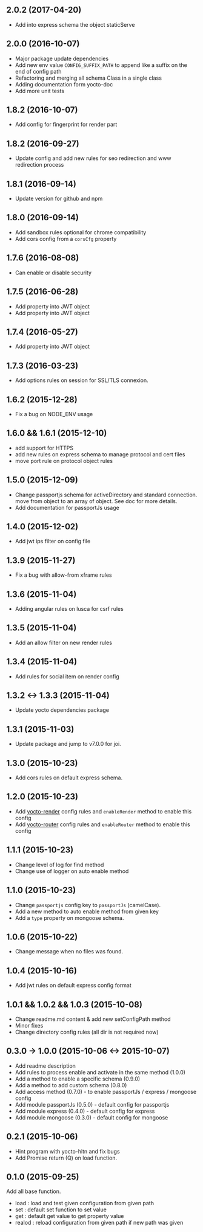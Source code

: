 ## 2.0.2 (2017-04-20)
- Add into express schema the object staticServe

## 2.0.0 (2016-10-07)

- Major package update dependencies
- Add new env value `CONFIG_SUFFIX_PATH` to append like a suffix on the end of config path
- Refactoring and merging all schema Class in a single class
- Adding documentation form yocto-doc
- Add more unit tests

## 1.8.2 (2016-10-07)

- Add config for fingerprint for render part

## 1.8.2 (2016-09-27)

- Update config and add new rules for seo redirection and www redirection process

## 1.8.1 (2016-09-14)

- Update version for github and npm

## 1.8.0 (2016-09-14)

- Add sandbox rules optional for chrome compatibility
- Add cors config from a `corsCfg` property

## 1.7.6 (2016-08-08)
- Can enable or disable security

## 1.7.5 (2016-06-28)

- Add property <autoEncryptRequest> into JWT object
- Add property <autoDecryptRequest> into JWT object

## 1.7.4 (2016-05-27)

- Add property <allowedRoute> into JWT object

## 1.7.3 (2016-03-23)

- Add options rules on session for SSL/TLS connexion.

## 1.6.2 (2015-12-28)

- Fix a bug on NODE_ENV usage

## 1.6.0 && 1.6.1 (2015-12-10)

- add support for HTTPS
- add new rules on express schema to manage protocol and cert files
- move port rule on protocol object rules

## 1.5.0 (2015-12-09)

- Change passportjs schema for activeDirectory and standard connection. move from object to an array of object. See doc for more details.
- Add documentation for passportJs usage

## 1.4.0 (2015-12-02)

- Add jwt ips filter on config file

## 1.3.9 (2015-11-27)

- Fix a bug with allow-from xframe rules

## 1.3.6 (2015-11-04)

- Adding angular rules on lusca for csrf rules

## 1.3.5 (2015-11-04)

- Add an allow filter on new render rules

## 1.3.4 (2015-11-04)

- Add rules for social item on render config

## 1.3.2 <-> 1.3.3 (2015-11-04)

- Update yocto dependencies package

## 1.3.1 (2015-11-03)

- Update package and jump to v7.0.0 for joi.

## 1.3.0 (2015-10-23)

- Add cors rules on default express schema.

## 1.2.0 (2015-10-23)

- Add [yocto-render](https://www.npmjs.com/package/yocto-render) config rules and `enableRender` method to enable this config
- Add [yocto-router](https://www.npmjs.com/package/yocto-router) config rules and `enableRouter` method to enable this config

## 1.1.1 (2015-10-23)

- Change level of log for find method
- Change use of logger on auto enable method

## 1.1.0 (2015-10-23)

- Change `passportjs` config key to `passportJs` (camelCase).
- Add a new method to auto enable method from given key
- Add a `type` property on mongoose schema.

## 1.0.6 (2015-10-22)

- Change message when no files was found.

## 1.0.4 (2015-10-16)

- Add jwt rules on default express config format

## 1.0.1 && 1.0.2 && 1.0.3 (2015-10-08)

- Change readme.md content & add new setConfigPath method
- Minor fixes
- Change directory config rules (all dir is not required now)

## 0.3.0 -> 1.0.0 (2015-10-06 <-> 2015-10-07)

- Add readme description
- Add rules to process enable and activate in the same method (1.0.0)
- Add a method to enable a specific schema (0.9.0)
- Add a method to add custom schema (0.8.0)
- Add access method (0.7.0) - to enable passportJs / express / mongoose config
- Add module passportJs (0.5.0) - default config for passportjs
- Add module express  (0.4.0) -  default config for express
- Add module mongoose  (0.3.0) -  default config for mongoose

## 0.2.1 (2015-10-06)

- Hint program with yocto-hitn and fix bugs
- Add Promise return (Q) on load function.

## 0.1.0 (2015-09-25)

Add all base function.
- load : load and test given configuration from given path
- set : default set function to set value
- get : default get value to get property value
- realod : reload configuration from given path if new path was given
